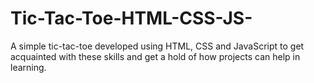 # Tic-Tac-Toe-HTML-CSS-JS-
A simple tic-tac-toe developed using HTML, CSS and JavaScript to get acquainted with these skills and get a hold of how projects can help in learning.
